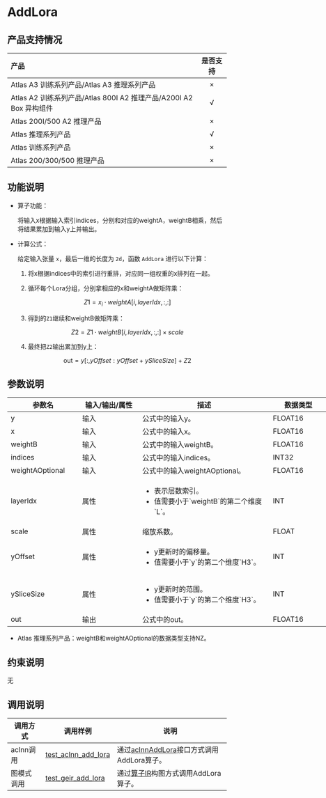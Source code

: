 # AddLora

## 产品支持情况

|产品             |  是否支持  |
|:-------------------------|:----------:|
|  <term>Atlas A3 训练系列产品/Atlas A3 推理系列产品</term>   |     ×    |
|  <term>Atlas A2 训练系列产品/Atlas 800I A2 推理产品/A200I A2 Box 异构组件</term>     |     √    |
|  <term>Atlas 200I/500 A2 推理产品</term>    |     ×    |
|  <term>Atlas 推理系列产品 </term>    |     √    |
|  <term>Atlas 训练系列产品</term>    |     ×    |
|  <term>Atlas 200/300/500 推理产品</term>       |     ×    |

## 功能说明

- 算子功能：

  将输入x根据输入索引indices，分别和对应的weightA，weightB相乘，然后将结果累加到输入y上并输出。

- 计算公式：

  给定输入张量 `x`，最后一维的长度为 `2d`，函数 `AddLora` 进行以下计算：

  1. 将x根据indices中的索引进行重排，对应同一组权重的x排列在一起。
  
  2. 循环每个Lora分组，分别拿相应的x和weightA做矩阵乘：
     
     $$
     Z1 = x_{i} \cdot weightA[i, layerIdx, :, :]
     $$
  
  3. 得到的`Z1`继续和weightB做矩阵乘：
     
     $$
     Z2 = Z1 \cdot weightB[i, layerIdx, :, :] \times scale
     $$
  
  4. 最终把`Z2`输出累加到y上：
    
     $$
     \text{out} = y[:, yOffset: yOffset+ySliceSize] + Z2
     $$

## 参数说明

<table style="undefined;table-layout: fixed; width: 855px"><colgroup>
  <col style="width: 164px">
  <col style="width: 138px">
  <col style="width: 300px">
  <col style="width: 133px">
  <col style="width: 120px">
  </colgroup>
  <thead>
    <tr>
      <th>参数名</th>
      <th>输入/输出/属性</th>
      <th>描述</th>
      <th>数据类型</th>
      <th>数据格式</th>
    </tr></thead>
  <tbody>
    <tr>
      <td>y</td>
      <td>输入</td>
      <td>公式中的输入y。</td>
      <td>FLOAT16</td>
      <td>ND</td>
    </tr>
    <tr>
      <td>x</td>
      <td>输入</td>
      <td>公式中的输入x。</td>
      <td>FLOAT16</td>
      <td>ND</td>
    </tr>
    <tr>
      <td>weightB</td>
      <td>输入</td>
      <td>公式中的输入weightB。</td>
      <td>FLOAT16</td>
      <td>ND、NZ</td>
    </tr>
     <tr>
      <td>indices</td>
      <td>输入</td>
      <td>公式中的输入indices。</td>
      <td>INT32</td>
      <td>ND</td>
    </tr>
    <tr>
      <td>weightAOptional</td>
      <td>输入</td>
      <td>公式中的输入weightAOptional。</td>
      <td>FLOAT16</td>
      <td>ND、NZ</td>
    </tr>
    <tr>
      <td>layerIdx</td>
      <td>属性</td>
      <td><ul><li>表示层数索引。</li><li>值需要小于`weightB`的第二个维度`L`。</li></ul></td>
      <td>INT</td>
      <td>-</td>
    </tr>
    <tr>
      <td>scale</td>
      <td>属性</td>
      <td>缩放系数。</td>
      <td>FLOAT</td>
      <td>-</td>
    </tr>
    <tr>
      <td>yOffset</td>
      <td>属性</td>
      <td><ul><li>y更新时的偏移量。</li><li>值需要小于`y`的第二个维度`H3`。</li></ul></td>
      <td>INT</td>
      <td>-</td>
    </tr>
    <tr>
      <td>ySliceSize</td>
      <td>属性</td>
      <td><ul><li>y更新时的范围。</li><li>值需要小于`y`的第二个维度`H3`。</li></ul></td>
      <td>INT</td>
      <td>-</td>
    </tr>
    <tr>
      <td>out</td>
      <td>输出</td>
      <td>公式中的out。</td>
      <td>FLOAT16</td>
      <td>ND</td>
    </tr>
  </tbody></table>

- <term>Atlas 推理系列产品</term>：weightB和weightAOptional的数据类型支持NZ。

## 约束说明

无

## 调用说明

| 调用方式 | 调用样例                                                                   | 说明                                                             |
|--------------|------------------------------------------------------------------------|----------------------------------------------------------------|
| aclnn调用 | [test_aclnn_add_lora](./examples/test_aclnn_add_lora.cpp) | 通过[aclnnAddLora](./docs/aclnnAddLora.md)接口方式调用AddLora算子。    |
| 图模式调用 | [test_geir_add_lora](./examples/test_geir_add_lora.cpp)   | 通过[算子IR](./op_graph/add_lora_proto.h)构图方式调用AddLora算子。 |

